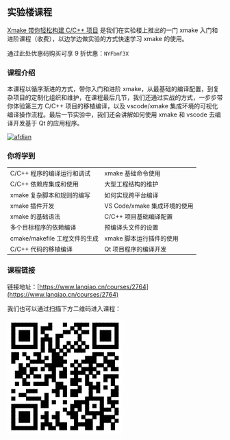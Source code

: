 

## 实验楼课程

[Xmake 带你轻松构建 C/C++ 项目](https://www.lanqiao.cn/courses/2764) 是我们在实验楼上推出的一门 xmake 入门和进阶课程（收费），以边学边做实验的方式快速学习 xmake 的使用。

通过此处优惠码购买可享 9 折优惠：`NYFbmf3X`

### 课程介绍

本课程以循序渐进的方式，带你入门和进阶 xmake，从最基础的编译配置，到复杂项目的定制化组织和维护，在课程最后几节，我们还通过实战的方式，一步步带你体验第三方 C/C++ 项目的移植编译，以及 vscode/xmake 集成环境的可视化编译操作流程。最后一节实验中，我们还会讲解如何使用 xmake 和 vscode 去编译开发基于 Qt 的应用程序。

<a href="https://www.lanqiao.cn/courses/2764" target="_blank">
<img src="https://dn-simplecloud.shiyanlou.com/courses/uid214893-20200916-1600218561642" alt="afdian" width="50%" height="50%">
</a>

### 你将学到

|                               |                              |
| ---                           | ---                          |
| C/C++ 程序的编译运行和调试    | xmake 基础命令使用           |
| C/C++ 依赖库集成和使用        | 大型工程结构的维护           |
| xmake 复杂脚本和规则的编写    | 如何实现跨平台编译           |
| xmake 插件开发                | VS Code/xmake 集成环境的使用 |
| xmake 的基础语法              | C/C++ 项目基础编译配置       |
| 多个目标程序的依赖编译        | 预编译头文件的设置           |
| cmake/makefile 工程文件的生成 | xmake 脚本运行插件的使用     |
| C/C++ 代码的移植编译          | Qt 项目程序的编译开发        |

### 课程链接

链接地址：[https://www.lanqiao.cn/courses/2764](https://www.lanqiao.cn/courses/2764)

我们也可以通过扫描下方二维码进入课程：

![](/assets/img/xmake_course.png)
